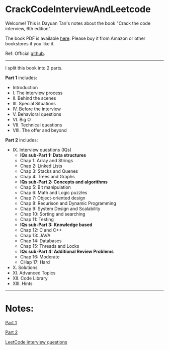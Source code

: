 # CrackCodeInterviewAndLeetcode

Welcome! This is Dayuan Tan's notes about the book "Crack the code interview, 6th edition".

The book PDF is available [here](./book/Cracking%20the%20Coding%20Interview%206th%20Edition%20189%20Programming%20Questions%20and%20Solutions.pdf). Please buy it from Amazon or other bookstores if you like it.

Ref: Official [github](https://github.com/DayuanTan/CtCI-6th-Edition).

------
I split this book into 2 parts. 

**Part 1** includes:
- Introduction
- I.    The interview process
- II.   Behind the scenes
- III.  Special Situations
- IV.   Before the interview
- V.    Behavioral questions
- VI.   Big O
- VII.  Technical questions
- VIII. The offer and beyond

**Part 2** includes:
- IX.   Interview questions (IQs)
  -  **IQs sub-Part 1: Data structures**
  -  Chap 1: Array and Strings
  -  Chap 2: Linked Lists
  -  Chap 3: Stacks and Quenes
  -  Chap 4: Trees and Graphs
  -  **IQs sub-Part 2: Concepts and algorithms**
  -  Chap 5: Bit manipulation
  -  Chap 6: Math and Logic puzzles
  -  Chap 7: Object-oriented design
  -  Chap 8: Recurison and Dynamic Programming
  -  Chap 9: System Design and Scalability
  -  Chap 10: Sorting and searching
  -  Chap 11: Testing
  -  **IQs sub-Part 3: Knowledge based**
  -  Chap 12: C and C++
  -  Chap 13: JAVA
  -  Chap 14: Databases
  -  Chap 15: Threads and Locks
  -  **IQs sub-Part 4: Additional Review Problems**
  -  Chap 16: Moderate
  -  CHap 17: Hard
- X.    Solutions
- XI.   Advanced Topics
- XII.  Code Library  
- XIII. Hints

-----

# Notes:
[Part 1](./part1.md)

[Part 2](./part2.md)

[LeetCode interview questions](./lc.md)